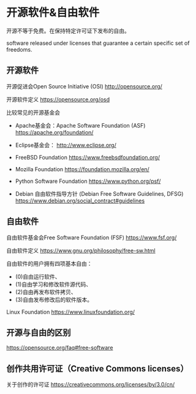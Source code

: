 # 开源软件&自由软件

开源不等于免费。在保持特定许可证下发布的自由。

software released under licenses that guarantee a certain specific set of freedoms.

## 开源软件
开源促进会Open Source Initiative (OSI)
http://opensource.org/

开源软件定义
https://opensource.org/osd


比较常见的开源基金会
+ Apache基金会：Apache Software Foundation (ASF)
https://apache.org/foundation/

+ Eclipse基金会：
http://www.eclipse.org/

+ FreeBSD Foundation
https://www.freebsdfoundation.org/

+ Mozilla Foundation
https://foundation.mozilla.org/en/

+ Python Software Foundation
https://www.python.org/psf/

+ Debian 自由软件指导方针 (Debian Free Software Guidelines, DFSG)
https://www.debian.org/social_contract#guidelines



## 自由软件
自由软件基金会Free Software Foundation (FSF)
https://www.fsf.org/


自由软件定义
https://www.gnu.org/philosophy/free-sw.html

自由软件的用户拥有四项基本自由：
+ (0)自由运行软件、
+ (1)自由学习和修改软件源代码、
+ (2)自由再发布软件拷贝、
+ (3)自由发布修改后的软件版本。


Linux Foundation
https://www.linuxfoundation.org/



## 开源与自由的区别

https://opensource.org/faq#free-software



## 创作共用许可证（Creative Commons licenses）
关于创作的许可证
https://creativecommons.org/licenses/by/3.0/cn/